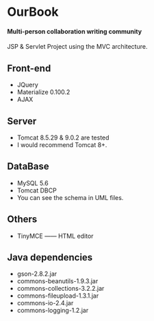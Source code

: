 # OurBook
#### Multi-person collaboration writing community

JSP & Servlet Project using the MVC architecture.

## Front-end
- JQuery
- Materialize 0.100.2
- AJAX

## Server

- Tomcat 8.5.29 & 9.0.2 are tested
- I would recommend Tomcat 8+.

## DataBase
- MySQL 5.6
- Tomcat DBCP
- You can see the schema in UML files.

## Others
- TinyMCE —— HTML editor

## Java dependencies
- gson-2.8.2.jar
- commons-beanutils-1.9.3.jar
- commons-collections-3.2.2.jar
- commons-fileupload-1.3.1.jar
- commons-io-2.4.jar
- commons-logging-1.2.jar